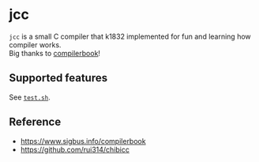# jcc
`jcc` is a small C compiler that k1832 implemented for fun and learning how compiler works.  
Big thanks to [compilerbook](https://www.sigbus.info/compilerbook)!

## Supported features
See [`test.sh`](https://github.com/k1832/jcc/blob/main/test.sh).

## Reference
- https://www.sigbus.info/compilerbook
- https://github.com/rui314/chibicc
